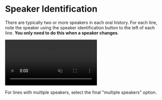 # Speaker Identification

There are typically two or more speakers in each oral history. For each line, note the speaker using the speaker identification button to the left of each line. **You only need to do this when a speaker changes**.

<video src="https://s3.amazonaws.com/togetherwelisten.nypl.org/video/twl_sample_speakers.mp4" preload="auto" class="toggle-sound sample-video" autoplay loop muted></video>

For lines with multiple speakers, select the final "multiple speakers" option.
